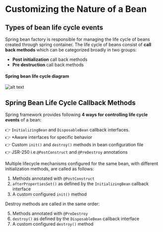 #  Customizing the Nature of a Bean

## Types of bean life cycle events
Spring bean factory is responsible for managing the life cycle of beans created through spring container. The life cycle of beans consist of  **call back methods**  which can be categorized broadly in two groups:

-   **Post initialization**  call back methods
-   **Pre destruction**  call back methods

#### Spring bean life cycle diagram
![alt text](https://cdn1.howtodoinjava.com/wp-content/uploads/Spring-bean-life-cycle.png)
 ## Spring Bean Life Cycle Callback Methods
 Spring framework provides following  **4 ways for controlling life cycle events**  of a bean:

:point_right:  `InitializingBean`  and  `DisposableBean`  callback interfaces. <br />
:point_right:  *Aware interfaces for specific behavior <br />
:point_right:  Custom  `init()`  and  `destroy()`  methods in bean configuration file <br />
:point_right:  JSR-250 i.e.`@PostConstruct`  and  `@PreDestroy`  annotations <br />

Multiple lifecycle mechanisms configured for the same bean, with different initialization methods, are called as follows:

1.  Methods annotated with  `@PostConstruct`<br />
2.  `afterPropertiesSet()`  as defined by the  `InitializingBean`  callback interface    <br />
3.  A custom configured  `init()`  method <br />

Destroy methods are called in the same order:

5.  Methods annotated with  `@PreDestroy`<br />
6.  `destroy()`  as defined by the  `DisposableBean`  callback interface <br />
7.  A custom configured  `destroy()`  method <br />
